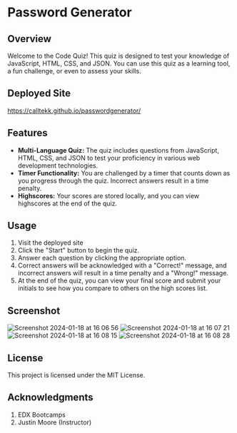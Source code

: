 # Password Generator
## Overview
Welcome to the Code Quiz! This quiz is designed to test your knowledge of JavaScript, HTML, CSS, and JSON. You can use this quiz as a learning tool, a fun challenge, or even to assess your skills. 

## Deployed Site
https://calltekk.github.io/passwordgenerator/

## Features
- **Multi-Language Quiz:** The quiz includes questions from JavaScript, HTML, CSS, and JSON to test your proficiency in various web development technologies.
- **Timer Functionality:** You are challenged by a timer that counts down as you progress through the quiz. Incorrect answers result in a time penalty.
- **Highscores:** Your scores are stored locally, and you can view highscores at the end of the quiz.

## Usage
1. Visit the deployed site
2. Click the "Start" button to begin the quiz.
3. Answer each question by clicking the appropriate option.
4. Correct answers will be acknowledged with a "Correct!" message, and incorrect answers will result in a time penalty and a "Wrong!" message.
5. At the end of the quiz, you can view your final score and submit your initials to see how you compare to others on the high scores list.


## Screenshot
![Screenshot 2024-01-18 at 16 06 56](https://github.com/calltekk/codequiz/assets/112567796/de0d5691-c263-4f5c-bff7-c10585f900c5)
![Screenshot 2024-01-18 at 16 07 21](https://github.com/calltekk/codequiz/assets/112567796/77a8dcee-d12e-40d6-98c9-ab77b6b8b505)
![Screenshot 2024-01-18 at 16 08 15](https://github.com/calltekk/codequiz/assets/112567796/5ef0e7a2-184f-460f-abb0-a72b2b53fc67)
![Screenshot 2024-01-18 at 16 08 28](https://github.com/calltekk/codequiz/assets/112567796/ffed71f2-9756-444b-9b67-8874c5072a69)






## License
This project is licensed under the MIT License.

## Acknowledgments
1. EDX Bootcamps
2. Justin Moore (Instructor)
